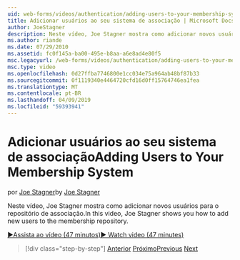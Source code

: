 ```yaml
---
uid: web-forms/videos/authentication/adding-users-to-your-membership-system
title: Adicionar usuários ao seu sistema de associação | Microsoft Docs
author: JoeStagner
description: Neste vídeo, Joe Stagner mostra como adicionar novos usuários para o repositório de associação.
ms.author: riande
ms.date: 07/29/2010
ms.assetid: fc0f145a-ba00-495e-b8aa-a6e8ad4e80f5
msc.legacyurl: /web-forms/videos/authentication/adding-users-to-your-membership-system
msc.type: video
ms.openlocfilehash: 0d27ffba7746800e1cc034e75a964ab48bf87b33
ms.sourcegitcommit: 0f1119340e4464720cfd16d0ff15764746ea1fea
ms.translationtype: MT
ms.contentlocale: pt-BR
ms.lasthandoff: 04/09/2019
ms.locfileid: "59393941"
---
```

# <a name="adding-users-to-your-membership-system"></a><span data-ttu-id="1024c-103">Adicionar usuários ao seu sistema de associação</span><span class="sxs-lookup"><span data-stu-id="1024c-103">Adding Users to Your Membership System</span></span>

<span data-ttu-id="1024c-104">por [Joe Stagner](https://github.com/JoeStagner)</span><span class="sxs-lookup"><span data-stu-id="1024c-104">by [Joe Stagner](https://github.com/JoeStagner)</span></span>

<span data-ttu-id="1024c-105">Neste vídeo, Joe Stagner mostra como adicionar novos usuários para o repositório de associação.</span><span class="sxs-lookup"><span data-stu-id="1024c-105">In this video, Joe Stagner shows you how to add new users to the membership repository.</span></span>

[<span data-ttu-id="1024c-106">&#9654;Assista ao vídeo (47 minutos)</span><span class="sxs-lookup"><span data-stu-id="1024c-106">&#9654; Watch video (47 minutes)</span></span>](https://channel9.msdn.com/Blogs/ASP-NET-Site-Videos/adding-users-to-your-membership-system)

> [!div class="step-by-step"]
> <span data-ttu-id="1024c-107">[Anterior](validating-users-with-the-login-control.md)
> [Próximo](logging-users-into-your-membership-system.md)</span><span class="sxs-lookup"><span data-stu-id="1024c-107">[Previous](validating-users-with-the-login-control.md)
[Next](logging-users-into-your-membership-system.md)</span></span>
